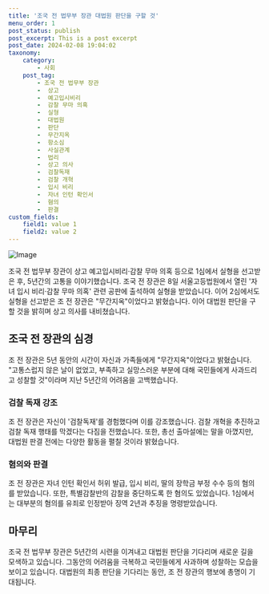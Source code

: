 ```yaml
---
title: '조국 전 법무부 장관 대법원 판단을 구할 것'
menu_order: 1
post_status: publish
post_excerpt: This is a post excerpt
post_date: 2024-02-08 19:04:02
taxonomy:
    category:
        - 사회
    post_tag:
        - 조국 전 법무부 장관
        -  상고
        -  예고입시비리
        -  감찰 무마 의혹
        -  실형
        -  대법원
        -  판단
        -  무간지옥
        -  항소심
        -  사실관계
        -  법리
        -  상고 의사
        -  검찰독재
        -  검찰 개혁
        -  입시 비리
        -  자녀 인턴 확인서
        -  혐의
        -  판결
custom_fields:
    field1: value 1
    field2: value 2
---
```


![Image](https://imgnews.pstatic.net/image/629/2024/02/08/202468831707375089_20240208161009172.jpg?type=w647)

조국 전 법무부 장관이 상고 예고입시비리·감찰 무마 의혹 등으로 1심에서 실형을 선고받은 후, 5년간의 고통을 이야기했습니다. 조국 전 장관은 8일 서울고등법원에서 열린 '자녀 입시 비리·감찰 무마 의혹' 관련 공판에 출석하여 실형을 받았습니다. 이어 2심에서도 실형을 선고받은 조 전 장관은 "무간지옥"이었다고 밝혔습니다. 이어 대법원 판단을 구할 것을 밝히며 상고 의사를 내비쳤습니다.
## 조국 전 장관의 심경
조 전 장관은 5년 동안의 시간이 자신과 가족들에게 "무간지옥"이었다고 밝혔습니다. "고통스럽지 않은 날이 없었고, 부족하고 실망스러운 부분에 대해 국민들에게 사과드리고 성찰할 것"이라며 지난 5년간의 어려움을 고백했습니다.
### 검찰 독재 강조
조 전 장관은 자신이 '검찰독재'를 경험했다며 이를 강조했습니다. 검찰 개혁을 추진하고 검찰 독재 행태를 막겠다는 다짐을 전했습니다. 또한, 총선 출마설에는 말을 아꼈지만, 대법원 판결 전에는 다양한 활동을 펼칠 것이라 밝혔습니다.
### 혐의와 판결
조 전 장관은 자녀 인턴 확인서 허위 발급, 입시 비리, 딸의 장학금 부정 수수 등의 혐의를 받았습니다. 또한, 특별감찰반의 감찰을 중단하도록 한 혐의도 있었습니다. 1심에서는 대부분의 혐의를 유죄로 인정받아 징역 2년과 추징을 명령받았습니다.
## 마무리
조국 전 법무부 장관은 5년간의 시련을 이겨내고 대법원 판단을 기다리며 새로운 길을 모색하고 있습니다. 그동안의 어려움을 극복하고 국민들에게 사과하며 성찰하는 모습을 보이고 있습니다. 대법원의 최종 판단을 기다리는 동안, 조 전 장관의 행보에 총명이 기대됩니다.
